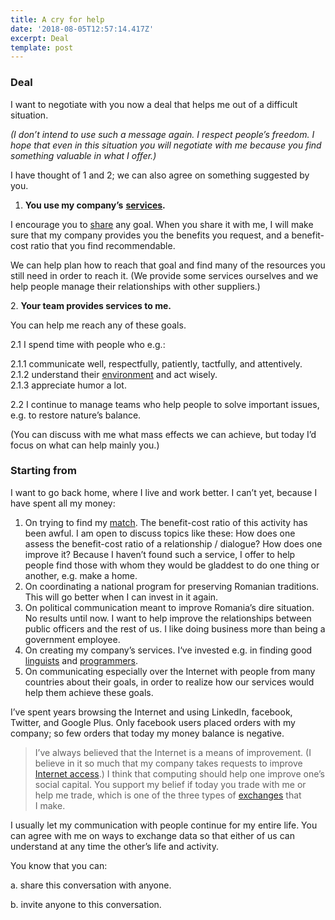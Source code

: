 ```yaml
---
title: A cry for help
date: '2018-08-05T12:57:14.417Z'
excerpt: Deal
template: post
---
```

### Deal

I want to negotiate with you now a deal that helps me out of a difficult situation.

*(I don’t intend to use such a message again. I respect people’s freedom. I hope that even in this situation you will negotiate with me because you find something valuable in what I offer.)*

I have thought of 1 and 2; we can also agree on something suggested by you.

1.  **You use my company’s** [**services**](https://www.sol.enterprises)**.**

I encourage you to [share](https://plus.google.com/+JulianDumitrascu/posts/6Gb8zUU2cQA) any goal. When you share it with me, I will make sure that my company provides you the benefits you request, and a benefit-cost ratio that you find recommendable.

We can help plan how to reach that goal and find many of the resources you still need in order to reach it. (We provide some services ourselves and we help people manage their relationships with other suppliers.)

2\. **Your team provides services to me.**

You can help me reach any of these goals.

2.1 I spend time with people who e.g.:

2.1.1 communicate well, respectfully, patiently, tactfully, and attentively.  
2.1.2 understand their [environment](https://plus.google.com/+JulianDumitrascu/posts/9VP6r8C9Y9F) and act wisely.  
2.1.3 appreciate humor a lot.

2.2 I continue to manage teams who help people to solve important issues, e.g. to restore nature’s balance.

(You can discuss with me what mass effects we can achieve, but today I’d focus on what can help mainly you.)

### **Starting from**

I want to go back home, where I live and work better. I can’t yet, because I have spent all my money:

1.  On trying to find my [match](https://www.youtube.com/watch?v=59Hj7bp38f8). The benefit-cost ratio of this activity has been awful. I am open to discuss topics like these: How does one assess the benefit-cost ratio of a relationship / dialogue? How does one improve it? Because I haven’t found such a service, I offer to help people find those with whom they would be gladdest to do one thing or another, e.g. make a home.
2.  On coordinating a national program for preserving Romanian traditions. This will go better when I can invest in it again.
3.  On political communication meant to improve Romania’s dire situation. No results until now. I want to help improve the relationships between public officers and the rest of us. I like doing business more than being a government employee.
4.  On creating my company’s services. I‘ve invested e.g. in finding good [linguists](https://www.sol.enterprises/ask-for/translation) and [programmers](https://www.sol.enterprises/ask-for/software).
5.  On communicating especially over the Internet with people from many countries about their goals, in order to realize how our services would help them achieve these goals.

I’ve spent years browsing the Internet and using LinkedIn, facebook, Twitter, and Google Plus. Only facebook users placed orders with my company; so few orders that today my money balance is negative.

> I’ve always believed that the Internet is a means of improvement. (I believe in it so much that my company takes requests to improve [Internet access](https://www.sol.enterprises/ask-for/internet-access).) I think that computing should help one improve one’s social capital. You support my belief if today you trade with me or help me trade, which is one of the three types of [exchanges](https://plus.google.com/+JulianDumitrascu/posts/aRtBzFE4pfG) that I make.

I usually let my communication with people continue for my entire life. You can agree with me on ways to exchange data so that either of us can understand at any time the other’s life and activity.

You know that you can:

a. share this conversation with anyone.

b. invite anyone to this conversation.
